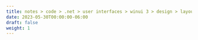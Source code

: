 ```yaml
---
title: notes > code > .net > user interfaces > winui 3 > design > layouts
date: 2023-05-30T00:00:00-06:00
draft: false
weight: 1
---
```

